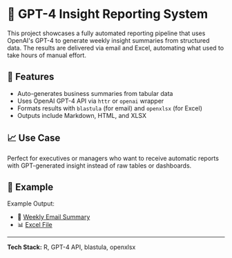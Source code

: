 # 🤖 GPT-4 Insight Reporting System

This project showcases a fully automated reporting pipeline that uses OpenAI's GPT-4 to generate weekly insight summaries from structured data. The results are delivered via email and Excel, automating what used to take hours of manual effort.

## 🔧 Features

- Auto-generates business summaries from tabular data
- Uses OpenAI GPT-4 API via `httr` or `openai` wrapper
- Formats results with `blastula` (for email) and `openxlsx` (for Excel)
- Outputs include Markdown, HTML, and XLSX

## 📈 Use Case

Perfect for executives or managers who want to receive automatic reports with GPT-generated insight instead of raw tables or dashboards.

## 📎 Example

Example Output:  
- 📧 [Weekly Email Summary](example_output/email_sample.html)  
- 📊 [Excel File](example_output/report_sample.xlsx)

---

**Tech Stack:** R, GPT-4 API, blastula, openxlsx  

